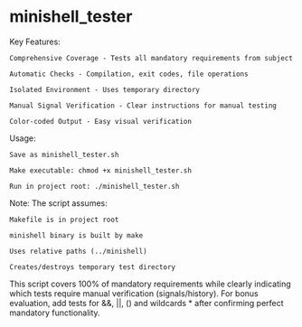# minishell_tester

Key Features:

    Comprehensive Coverage - Tests all mandatory requirements from subject

    Automatic Checks - Compilation, exit codes, file operations

    Isolated Environment - Uses temporary directory

    Manual Signal Verification - Clear instructions for manual testing

    Color-coded Output - Easy visual verification

Usage:

    Save as minishell_tester.sh

    Make executable: chmod +x minishell_tester.sh

    Run in project root: ./minishell_tester.sh

Note: The script assumes:

    Makefile is in project root

    minishell binary is built by make

    Uses relative paths (../minishell)

    Creates/destroys temporary test directory

This script covers 100% of mandatory requirements while clearly indicating which tests require manual verification (signals/history).
For bonus evaluation, add tests for &&, ||, () and wildcards * after confirming perfect mandatory functionality.
